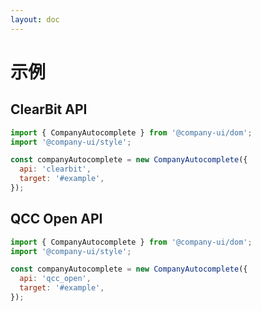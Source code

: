 ```yaml
---
layout: doc
---
```


# 示例

<script setup lang="ts">
import { getCurrentInstance, ref, onMounted } from 'vue';
import { CompanyAutocomplete } from '@company-ui/dom';
import '@company-ui/style';

const app = getCurrentInstance();

const apiType = ref('clearbit');

onMounted(() => {
  new CompanyAutocomplete({
    api: 'clearbit',
    target: '#clearbit_input',
    autoFocus: true
  });
  new CompanyAutocomplete({
    api: 'qcc_open',
    target: '#qcc_open_input',
    autoFocus: true
  });
})
</script>

## ClearBit API

<div id="clearbit_input">
</div>

```js
import { CompanyAutocomplete } from '@company-ui/dom';
import '@company-ui/style';

const companyAutocomplete = new CompanyAutocomplete({
  api: 'clearbit',
  target: '#example',
});
```

## QCC Open API

<div id="qcc_open_input">
</div>

```js
import { CompanyAutocomplete } from '@company-ui/dom';
import '@company-ui/style';

const companyAutocomplete = new CompanyAutocomplete({
  api: 'qcc_open',
  target: '#example',
});
```

